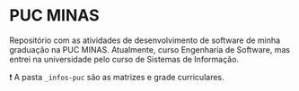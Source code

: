 # PUC MINAS

Repositório com as atividades de desenvolvimento de software de minha graduação na PUC MINAS. Atualmente, curso Engenharia de Software, mas entrei na universidade pelo curso de Sistemas de Informação.

:exclamation: A pasta `_infos-puc` são as matrizes e grade curriculares.